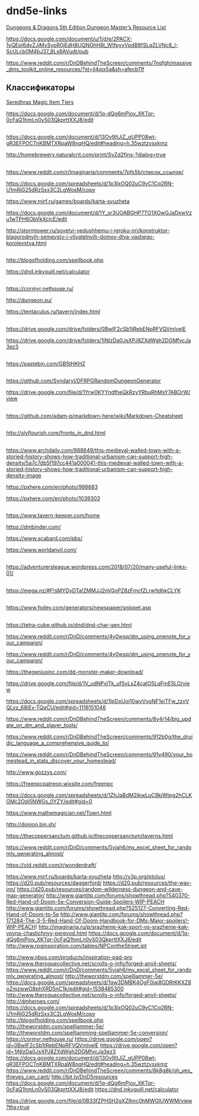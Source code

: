 # dnd5e-links

[Dungeons & Dragons 5th Edition Dungeon Master’s Resource List](http://bit.ly/DnD5resources)

https://docs.google.com/document/u/1/d/e/2PACX-1vQEpl6dvZJjMvSypR0jEdH8UQNGhH8l_WIfpyvVpdB8fSLqZLVNc8_I-ScULcb0M4bJ37_8Ls8AVudt/pub

https://www.reddit.com/r/DnDBehindTheScreen/comments/7nqfgh/massive_dms_toolkit_online_resources/?st=jl4qix5a&sh=afecb11f


## Классификаторы

[Seredhras Magic Item Tiers](https://docs.google.com/spreadsheets/d/1AKSoBpW_akx5XsCveUOWDR8aZ7sORkFdHRV-ODH-fQM/edit#gid=145049871)

https://docs.google.com/document/d/1q-dQg6mPioy_XKTqr-0cFaQ1hmLn0yS03QkprttXXJ8/edit
##

https://docs.google.com/document/d/13Ov9ItJiZ_gUPP08wt-gR3EFPOCTnKBMTXRpaW8nqHQ/edit#heading=h.35wztzvsxkmz

http://homebrewery.naturalcrit.com/print/SyZd2fjns-?dialog=true

##

https://www.reddit.com/r/Imaginaria/comments/7pfs5b/список_ссылок/

https://docs.google.com/spreadsheets/d/1p3lxOQ02uC9vC1Cq2RN-U1mRjG25dRzSxx3C2LgWosM/copy

https://www.mirf.ru/games/boards/karta-syuzheta

https://docs.google.com/document/d/1Y_sr3UOABGHP7TO1XOwGJaDxwVzu1wTPH6ObVkXcjcE/edit

http://stormtower.ru/sovetyi-vedushhemu-i-igroku-nri/konstruktor-blagorodnyih-semeystv-i-vliyatelnyih-domov-dlya-vashego-korolevstva.html


##

http://blogofholding.com/spellbook.php

https://dnd.inkyquill.net/calculator

##

https://cormyr.nethouse.ru/

http://dungeon.su/

https://tentaculus.ru/tavern/index.html

##

https://drive.google.com/drive/folders/0BwIF2cSb1tRebENpRFVQVmlvelE

https://drive.google.com/drive/folders/1jNlzDa0JsXPJ8ZXdWgh2DGMfycJa3ez3

##

https://pastebin.com/GB5tHKHZ

##

https://github.com/Syndaryl/DFRPGRandomDungeonGenerator

https://drive.google.com/file/d/1Yrw0KYYndfheQkRzyYRbuRhMsY7ABOrW/view

## 

https://github.com/adam-p/markdown-here/wiki/Markdown-Cheatsheet

##

http://slyflourish.com/fronts_in_dnd.html

## 

https://www.archdaily.com/888649/this-medieval-walled-town-with-a-storied-history-shows-how-traditional-urbanism-can-support-high-density/5a7c7db5f197cc441a000041-this-medieval-walled-town-with-a-storied-history-shows-how-traditional-urbanism-can-support-high-density-image

https://pxhere.com/en/photo/998683

https://pxhere.com/en/photo/1039303


##

https://www.tavern-keeper.com/home

https://dmbinder.com/

https://www.scabard.com/pbs/

https://www.worldanvil.com/

##

https://adventurersleague.wordpress.com/2018/07/20/many-useful-links-01/

##

https://mega.nz/#F!sMYDyDTa!ZMMJJ2nV0oPZ8zFmcfZLrw!tdhkCLYK


##

https://www.fodey.com/generators/newspaper/snippet.asp

##
https://tetra-cube.github.io/dnd/dnd-char-gen.html


https://www.reddit.com/r/DnD/comments/4y0wsq/dm_using_onenote_for_your_campaign/

https://www.reddit.com/r/DnD/comments/4y0wsq/dm_using_onenote_for_your_campaign/

https://thegeniusinc.com/dd-monster-maker-download/

https://drive.google.com/file/d/1V_udNPxlTk_ufSyLsZ4caIO5LqFmE5LO/view

https://docs.google.com/spreadsheets/d/1IpDxUoj10wvVvoNF1eiTFw_tzvVQLyz_68iEv-TQqCU/edit#gid=1116151046

https://www.reddit.com/r/DnDBehindTheScreen/comments/8y4r14/big_update_on_dm_and_player_tools/

https://www.reddit.com/r/DnDBehindTheScreen/comments/912b0g/the_druidic_language_a_comprehensive_guide_to/

https://www.reddit.com/r/DnDBehindTheScreen/comments/91v490/your_homestead_in_stats_discover_your_homestead/

http://www.gozzys.com/

https://freenpcpatreon.wixsite.com/freenpc

https://docs.google.com/spreadsheets/d/1ZhJaBdM2ikwLuC9kjWtpg2hCLKGMc2Odj5NWGs_0YZY/edit#gid=0

https://www.mathemagician.net/Town.html

http://donjon.bin.sh/

https://thecoppersanctum.github.io/thecoppersanctum/taverns.html

https://www.reddit.com/r/DnD/comments/5vjah6/my_excel_sheet_for_randomly_generating_almost/


https://old.reddit.com/r/wonderdraft/

 https://www.mirf.ru/boards/karta-syuzheta
http://v3p.org/ptolus/
https://d20.pub/resources/daggerford/
https://d20.pub/resources/the-way-inn/
https://d20.pub/resources/random-wilderness-dungeon-and-cave-map-generator/
http://www.giantitp.com/forums/showthread.php?540370-Red-Hand-of-Doom-5e-Conversion-Guide-Spoilers-WIP-PEACH
http://www.giantitp.com/forums/showthread.php?525127-Converting-Red-Hand-of-Doom-to-5e
http://www.giantitp.com/forums/showthread.php?171284-The-3-5-Red-Hand-Of-Doom-Handbook-for-DMs-Major-spoilers!-WIP-PEACH!
http://imaginaria.ru/p/srazhenie-kak-sport-vs-srazhenie-kak-voyna-chastichnyy-perevod.html
https://docs.google.com/document/d/1q-dQg6mPioy_XKTqr-0cFaQ1hmLn0yS03QkprttXXJ8/edit
http://www.rpginspiration.com/tables/NPContheStreet.ipt

http://www.nbos.com/products/inspiration-pad-pro
http://www.theroguecollective.net/scrolls-o-info/forged-anvil-sheets/
https://www.reddit.com/r/DnD/comments/5vjah6/my_excel_sheet_for_randomly_generating_almost/
http://theworstdm.com/spelljammer-5e/
https://docs.google.com/spreadsheets/d/1qw3DMBK4OgF0jai8GDRtKKXZ8oZmzwwO8phXRD5nC1k/edit#gid=1538485300
http://www.theroguecollective.net/scrolls-o-info/forged-anvil-sheets/
http://dmheroes.com/
https://docs.google.com/spreadsheets/d/1p3lxOQ02uC9vC1Cq2RN-U1mRjG25dRzSxx3C2LgWosM/copy
http://blogofholding.com/spellbook.php
http://theworstdm.com/spelljammer-5e/
http://theworstdm.com/spelljamming-spelljammer-5e-conversion/
https://cormyr.nethouse.ru/
https://drive.google.com/open?id=0BwIF2cSb1tRebENpRFVQVmlvelE
https://drive.google.com/open?id=1jNlzDa0JsXPJ8ZXdWgh2DGMfycJa3ez3
https://docs.google.com/document/d/13Ov9ItJiZ_gUPP08wt-gR3EFPOCTnKBMTXRpaW8nqHQ/edit#heading=h.35wztzvsxkmz
https://www.reddit.com/r/DnDBehindTheScreen/comments/8k8g8k/oh_yes_thieves_can_cant/
http://bit.ly/DnD5resources
https://docs.google.com/document/d/1q-dQg6mPioy_XKTqr-0cFaQ1hmLn0yS03QkprttXXJ8/edit
https://dnd.inkyquill.net/calculator

https://drive.google.com/file/d/0B33fZPHSH2gXZlhnc0hMWGlUWWM/view?ths=true
